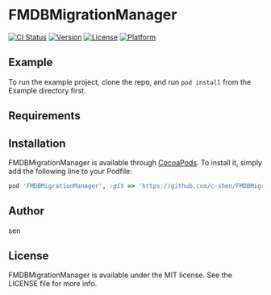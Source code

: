 # FMDBMigrationManager

[![CI Status](https://img.shields.io/travis/qq912276337/FMDBMigrationManager.svg?style=flat)](https://travis-ci.org/qq912276337/FMDBMigrationManager)
[![Version](https://img.shields.io/cocoapods/v/FMDBMigrationManager.svg?style=flat)](https://cocoapods.org/pods/FMDBMigrationManager)
[![License](https://img.shields.io/cocoapods/l/FMDBMigrationManager.svg?style=flat)](https://cocoapods.org/pods/FMDBMigrationManager)
[![Platform](https://img.shields.io/cocoapods/p/FMDBMigrationManager.svg?style=flat)](https://cocoapods.org/pods/FMDBMigrationManager)

## Example

To run the example project, clone the repo, and run `pod install` from the Example directory first.

## Requirements

## Installation

FMDBMigrationManager is available through [CocoaPods](https://cocoapods.org). To install
it, simply add the following line to your Podfile:

```ruby
pod 'FMDBMigrationManager', :git => 'https://github.com/c-shen/FMDBMigrationManager.git'
```

## Author

sen 

## License

FMDBMigrationManager is available under the MIT license. See the LICENSE file for more info.
